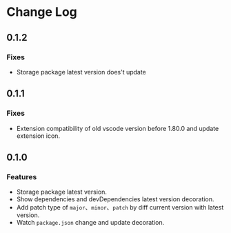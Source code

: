 # Change Log

## 0.1.2

### Fixes

- Storage package latest version does't update

## 0.1.1

### Fixes

- Extension compatibility of old vscode version before 1.80.0 and update extension icon.

## 0.1.0

### Features

- Storage package latest version.
- Show dependencies and devDependencies latest version decoration.
- Add patch type of `major`、`minor`、`patch` by diff current version with latest version.
- Watch `package.json` change and update decoration.
